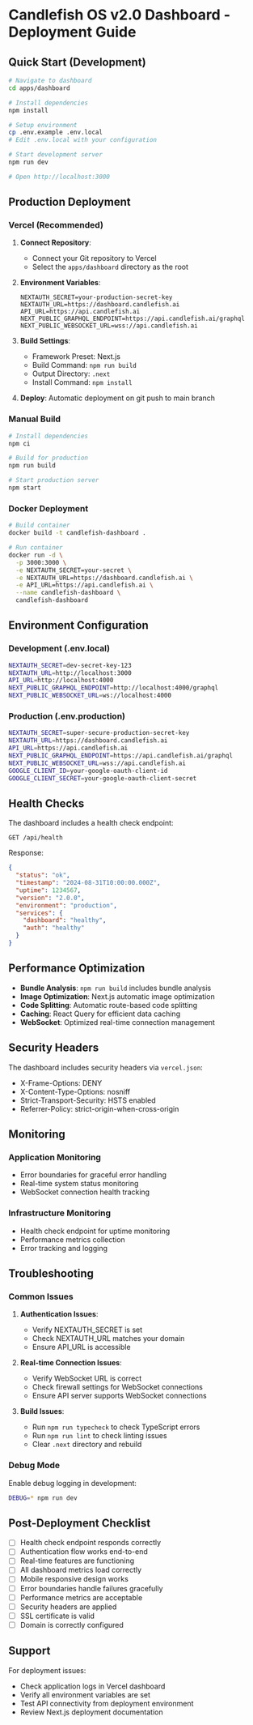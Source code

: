 # Candlefish OS v2.0 Dashboard - Deployment Guide

## Quick Start (Development)

```bash
# Navigate to dashboard
cd apps/dashboard

# Install dependencies
npm install

# Setup environment
cp .env.example .env.local
# Edit .env.local with your configuration

# Start development server
npm run dev

# Open http://localhost:3000
```

## Production Deployment

### Vercel (Recommended)

1. **Connect Repository**: 
   - Connect your Git repository to Vercel
   - Select the `apps/dashboard` directory as the root

2. **Environment Variables**:
   ```
   NEXTAUTH_SECRET=your-production-secret-key
   NEXTAUTH_URL=https://dashboard.candlefish.ai
   API_URL=https://api.candlefish.ai
   NEXT_PUBLIC_GRAPHQL_ENDPOINT=https://api.candlefish.ai/graphql
   NEXT_PUBLIC_WEBSOCKET_URL=wss://api.candlefish.ai
   ```

3. **Build Settings**:
   - Framework Preset: Next.js
   - Build Command: `npm run build`
   - Output Directory: `.next`
   - Install Command: `npm install`

4. **Deploy**: Automatic deployment on git push to main branch

### Manual Build

```bash
# Install dependencies
npm ci

# Build for production
npm run build

# Start production server
npm start
```

### Docker Deployment

```bash
# Build container
docker build -t candlefish-dashboard .

# Run container
docker run -d \
  -p 3000:3000 \
  -e NEXTAUTH_SECRET=your-secret \
  -e NEXTAUTH_URL=https://dashboard.candlefish.ai \
  -e API_URL=https://api.candlefish.ai \
  --name candlefish-dashboard \
  candlefish-dashboard
```

## Environment Configuration

### Development (.env.local)
```bash
NEXTAUTH_SECRET=dev-secret-key-123
NEXTAUTH_URL=http://localhost:3000
API_URL=http://localhost:4000
NEXT_PUBLIC_GRAPHQL_ENDPOINT=http://localhost:4000/graphql
NEXT_PUBLIC_WEBSOCKET_URL=ws://localhost:4000
```

### Production (.env.production)
```bash
NEXTAUTH_SECRET=super-secure-production-secret-key
NEXTAUTH_URL=https://dashboard.candlefish.ai
API_URL=https://api.candlefish.ai
NEXT_PUBLIC_GRAPHQL_ENDPOINT=https://api.candlefish.ai/graphql
NEXT_PUBLIC_WEBSOCKET_URL=wss://api.candlefish.ai
GOOGLE_CLIENT_ID=your-google-oauth-client-id
GOOGLE_CLIENT_SECRET=your-google-oauth-client-secret
```

## Health Checks

The dashboard includes a health check endpoint:

```
GET /api/health
```

Response:
```json
{
  "status": "ok",
  "timestamp": "2024-08-31T10:00:00.000Z",
  "uptime": 1234567,
  "version": "2.0.0",
  "environment": "production",
  "services": {
    "dashboard": "healthy",
    "auth": "healthy"
  }
}
```

## Performance Optimization

- **Bundle Analysis**: `npm run build` includes bundle analysis
- **Image Optimization**: Next.js automatic image optimization
- **Code Splitting**: Automatic route-based code splitting
- **Caching**: React Query for efficient data caching
- **WebSocket**: Optimized real-time connection management

## Security Headers

The dashboard includes security headers via `vercel.json`:
- X-Frame-Options: DENY
- X-Content-Type-Options: nosniff
- Strict-Transport-Security: HSTS enabled
- Referrer-Policy: strict-origin-when-cross-origin

## Monitoring

### Application Monitoring
- Error boundaries for graceful error handling
- Real-time system status monitoring
- WebSocket connection health tracking

### Infrastructure Monitoring
- Health check endpoint for uptime monitoring
- Performance metrics collection
- Error tracking and logging

## Troubleshooting

### Common Issues

1. **Authentication Issues**:
   - Verify NEXTAUTH_SECRET is set
   - Check NEXTAUTH_URL matches your domain
   - Ensure API_URL is accessible

2. **Real-time Connection Issues**:
   - Verify WebSocket URL is correct
   - Check firewall settings for WebSocket connections
   - Ensure API server supports WebSocket connections

3. **Build Issues**:
   - Run `npm run typecheck` to check TypeScript errors
   - Run `npm run lint` to check linting issues
   - Clear `.next` directory and rebuild

### Debug Mode

Enable debug logging in development:
```bash
DEBUG=* npm run dev
```

## Post-Deployment Checklist

- [ ] Health check endpoint responds correctly
- [ ] Authentication flow works end-to-end
- [ ] Real-time features are functioning
- [ ] All dashboard metrics load correctly
- [ ] Mobile responsive design works
- [ ] Error boundaries handle failures gracefully
- [ ] Performance metrics are acceptable
- [ ] Security headers are applied
- [ ] SSL certificate is valid
- [ ] Domain is correctly configured

## Support

For deployment issues:
- Check application logs in Vercel dashboard
- Verify all environment variables are set
- Test API connectivity from deployment environment
- Review Next.js deployment documentation
